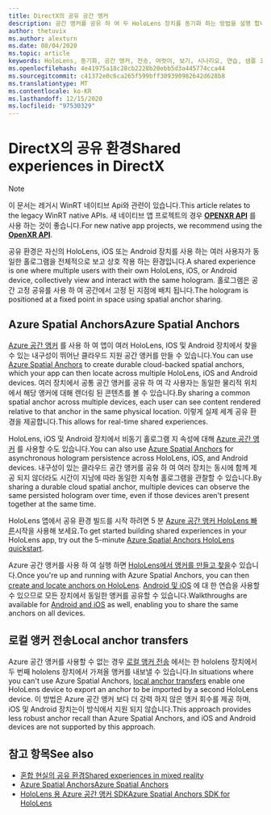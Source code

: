 ```yaml
---
title: DirectX의 공유 공간 앵커
description: 공간 앵커를 공유 하 여 두 HoloLens 장치를 동기화 하는 방법을 설명 합니다.
author: thetuvix
ms.author: alexturn
ms.date: 08/04/2020
ms.topic: article
keywords: HoloLens, 동기화, 공간 앵커, 전송, 여럿이, 보기, 시나리오, 연습, 샘플 코드, Azure, Azure 공간 앵커, 자신
ms.openlocfilehash: 4e41975a18c28cb2228b20ebb5d3a445774cca44
ms.sourcegitcommit: c41372e0c6ca265f599bff309390982642d628b8
ms.translationtype: MT
ms.contentlocale: ko-KR
ms.lasthandoff: 12/15/2020
ms.locfileid: "97530329"
---
```

# <a name="shared-experiences-in-directx"></a><span data-ttu-id="983dc-104">DirectX의 공유 환경</span><span class="sxs-lookup"><span data-stu-id="983dc-104">Shared experiences in DirectX</span></span>

> [!NOTE]
> <span data-ttu-id="983dc-105">이 문서는 레거시 WinRT 네이티브 Api와 관련이 있습니다.</span><span class="sxs-lookup"><span data-stu-id="983dc-105">This article relates to the legacy WinRT native APIs.</span></span>  <span data-ttu-id="983dc-106">새 네이티브 앱 프로젝트의 경우 **[OPENXR API](../native/openxr-getting-started.md)** 를 사용 하는 것이 좋습니다.</span><span class="sxs-lookup"><span data-stu-id="983dc-106">For new native app projects, we recommend using the **[OpenXR API](../native/openxr-getting-started.md)**.</span></span>

<span data-ttu-id="983dc-107">공유 환경은 자신의 HoloLens, iOS 또는 Android 장치를 사용 하는 여러 사용자가 동일한 홀로그램을 전체적으로 보고 상호 작용 하는 환경입니다.</span><span class="sxs-lookup"><span data-stu-id="983dc-107">A shared experience is one where multiple users with their own HoloLens, iOS, or Android device, collectively view and interact with the same hologram.</span></span> <span data-ttu-id="983dc-108">홀로그램은 공간 고정 공유를 사용 하 여 공간에서 고정 된 지점에 배치 됩니다.</span><span class="sxs-lookup"><span data-stu-id="983dc-108">The hologram is positioned at a fixed point in space using spatial anchor sharing.</span></span>

## <a name="azure-spatial-anchors"></a><span data-ttu-id="983dc-109">Azure Spatial Anchors</span><span class="sxs-lookup"><span data-stu-id="983dc-109">Azure Spatial Anchors</span></span>

<span data-ttu-id="983dc-110"><a href="https://docs.microsoft.com/azure/spatial-anchors/overview" target="_blank">Azure 공간 앵커</a> 를 사용 하 여 앱이 여러 HoloLens, IOS 및 Android 장치에서 찾을 수 있는 내구성이 뛰어난 클라우드 지원 공간 앵커를 만들 수 있습니다.</span><span class="sxs-lookup"><span data-stu-id="983dc-110">You can use <a href="https://docs.microsoft.com/azure/spatial-anchors/overview" target="_blank">Azure Spatial Anchors</a> to create durable cloud-backed spatial anchors, which your app can then locate across multiple HoloLens, iOS and Android devices.</span></span>  <span data-ttu-id="983dc-111">여러 장치에서 공통 공간 앵커를 공유 하 여 각 사용자는 동일한 물리적 위치에서 해당 앵커에 대해 렌더링 된 콘텐츠를 볼 수 있습니다.</span><span class="sxs-lookup"><span data-stu-id="983dc-111">By sharing a common spatial anchor across multiple devices, each user can see content rendered relative to that anchor in the same physical location.</span></span>  <span data-ttu-id="983dc-112">이렇게 실제 세계 공유 환경을 제공합니다.</span><span class="sxs-lookup"><span data-stu-id="983dc-112">This allows for real-time shared experiences.</span></span>

<span data-ttu-id="983dc-113">HoloLens, iOS 및 Android 장치에서 비동기 홀로그램 지 속성에 대해 <a href="https://docs.microsoft.com/azure/spatial-anchors/overview" target="_blank">Azure 공간 앵커</a> 를 사용할 수도 있습니다.</span><span class="sxs-lookup"><span data-stu-id="983dc-113">You can also use <a href="https://docs.microsoft.com/azure/spatial-anchors/overview" target="_blank">Azure Spatial Anchors</a> for asynchronous hologram persistence across HoloLens, iOS, and Android devices.</span></span>  <span data-ttu-id="983dc-114">내구성이 있는 클라우드 공간 앵커를 공유 하 여 여러 장치는 동시에 함께 제공 되지 않더라도 시간이 지남에 따라 동일한 지속형 홀로그램을 관찰할 수 있습니다.</span><span class="sxs-lookup"><span data-stu-id="983dc-114">By sharing a durable cloud spatial anchor, multiple devices can observe the same persisted hologram over time, even if those devices aren't present together at the same time.</span></span>

<span data-ttu-id="983dc-115">HoloLens 앱에서 공유 환경 빌드를 시작 하려면 5 분 <a href="https://docs.microsoft.com/azure/spatial-anchors/quickstarts/get-started-hololens" target="_blank">Azure 공간 앵커 HoloLens 빠른</a>시작을 사용해 보세요.</span><span class="sxs-lookup"><span data-stu-id="983dc-115">To get started building shared experiences in your HoloLens app, try out the 5-minute <a href="https://docs.microsoft.com/azure/spatial-anchors/quickstarts/get-started-hololens" target="_blank">Azure Spatial Anchors HoloLens quickstart</a>.</span></span>

<span data-ttu-id="983dc-116">Azure 공간 앵커를 사용 하 여 실행 하면 <a href="https://docs.microsoft.com/azure/spatial-anchors/concepts/create-locate-anchors-cpp-winrt" target="_blank">HoloLens에서 앵커를 만들고 찾을</a>수 있습니다.</span><span class="sxs-lookup"><span data-stu-id="983dc-116">Once you're up and running with Azure Spatial Anchors, you can then <a href="https://docs.microsoft.com/azure/spatial-anchors/concepts/create-locate-anchors-cpp-winrt" target="_blank">create and locate anchors on HoloLens</a>.</span></span>  <span data-ttu-id="983dc-117"><a href="https://docs.microsoft.com/azure/spatial-anchors/create-locate-anchors-overview" target="_blank">Android 및 iOS</a> 에 대 한 연습을 사용할 수 있으므로 모든 장치에서 동일한 앵커를 공유할 수 있습니다.</span><span class="sxs-lookup"><span data-stu-id="983dc-117">Walkthroughs are available for <a href="https://docs.microsoft.com/azure/spatial-anchors/create-locate-anchors-overview" target="_blank">Android and iOS</a> as well, enabling you to share the same anchors on all devices.</span></span>

## <a name="local-anchor-transfers"></a><span data-ttu-id="983dc-118">로컬 앵커 전송</span><span class="sxs-lookup"><span data-stu-id="983dc-118">Local anchor transfers</span></span>

<span data-ttu-id="983dc-119">Azure 공간 앵커를 사용할 수 없는 경우 [로컬 앵커 전송](../../out-of-scope/local-anchor-transfers-in-directx.md) 에서는 한 hololens 장치에서 두 번째 hololens 장치에서 가져올 앵커를 내보낼 수 있습니다.</span><span class="sxs-lookup"><span data-stu-id="983dc-119">In situations where you can't use Azure Spatial Anchors, [local anchor transfers](../../out-of-scope/local-anchor-transfers-in-directx.md) enable one HoloLens device to export an anchor to be imported by a second HoloLens device.</span></span>  <span data-ttu-id="983dc-120">이 방법은 Azure 공간 앵커 보다 더 강력 하지 않은 앵커 회수를 제공 하며, iOS 및 Android 장치는이 방식에서 지원 되지 않습니다.</span><span class="sxs-lookup"><span data-stu-id="983dc-120">This approach provides less robust anchor recall than Azure Spatial Anchors, and iOS and Android devices are not supported by this approach.</span></span>

## <a name="see-also"></a><span data-ttu-id="983dc-121">참고 항목</span><span class="sxs-lookup"><span data-stu-id="983dc-121">See also</span></span>
* [<span data-ttu-id="983dc-122">혼합 현실의 공유 환경</span><span class="sxs-lookup"><span data-stu-id="983dc-122">Shared experiences in mixed reality</span></span>](shared-experiences-in-mixed-reality.md)
* <span data-ttu-id="983dc-123"><a href="https://docs.microsoft.com/azure/spatial-anchors" target="_blank">Azure Spatial Anchors</a></span><span class="sxs-lookup"><span data-stu-id="983dc-123"><a href="https://docs.microsoft.com/azure/spatial-anchors" target="_blank">Azure Spatial Anchors</a></span></span>
* <span data-ttu-id="983dc-124"><a href="https://docs.microsoft.com/cpp/api/spatial-anchors/winrt/" target="_blank">HoloLens 용 Azure 공간 앵커 SDK</a></span><span class="sxs-lookup"><span data-stu-id="983dc-124"><a href="https://docs.microsoft.com/cpp/api/spatial-anchors/winrt/" target="_blank">Azure Spatial Anchors SDK for HoloLens</a></span></span>